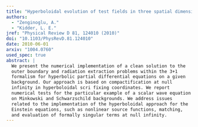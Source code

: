 ```yaml
---
title: "Hyperboloidal evolution of test fields in three spatial dimensions"
authors:
  - "Zenginoglu, A."
  - "Kidder, L. E."
jref: "Physical Review D 81, 124010 (2010)"
doi: "10.1103/PhysRevD.81.124010"
date: 2010-06-01
arxiv: "1004.0760"
used_spec: true
abstract: |
  We present the numerical implementation of a clean solution to the
  outer boundary and radiation extraction problems within the 3+1
  formalism for hyperbolic partial differential equations on a given
  background. Our approach is based on compactification at null
  infinity in hyperboloidal scri fixing coordinates. We report
  numerical tests for the particular example of a scalar wave equation
  on Minkowski and Schwarzschild backgrounds. We address issues
  related to the implementation of the hyperboloidal approach for the
  Einstein equations, such as nonlinear source functions, matching,
  and evaluation of formally singular terms at null infinity.
---
```

